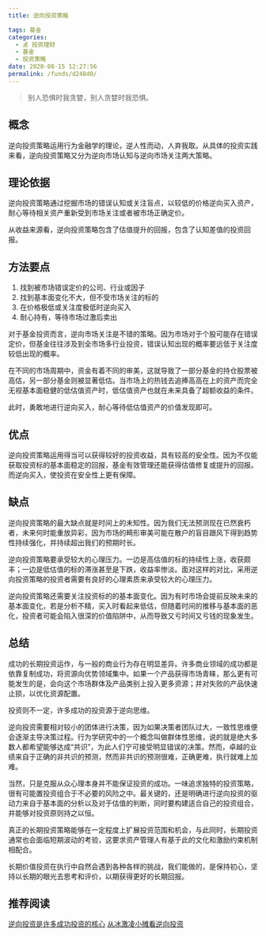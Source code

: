 ```yaml
---
title: 逆向投资策略

tags: 基金
categories: 
  - 💰 投资理财
  - 基金
  - 投资策略
date: 2020-08-15 12:27:56
permalink: /funds/d248d0/
---
```


> 别人恐惧时我贪婪，别人贪婪时我恐惧。

## 概念
逆向投资策略运用行为金融学的理论，逆人性而动，人弃我取。从具体的投资实践来看，逆向投资策略又分为逆向市场认知与逆向市场关注两大策略。

## 理论依据

逆向投资策略通过挖掘市场的错误认知或关注盲点，以较低的价格逆向买入资产，耐心等待相关资产重新受到市场关注或者被市场正确定价。

从收益来源看，逆向投资策略包含了估值提升的回报，包含了认知差值的投资回报。

## 方法要点
1. 找到被市场错误定价的公司、行业或因子
2. 找到基本面变化不大，但不受市场关注的标的
3. 在价格极低或关注度极低时逆向买入
4. 耐心持有，等待市场过激后卖出

对于基金投资而言，逆向市场关注是不错的策略。因为市场对于个股可能存在错误定价，但基金往往涉及到全市场多行业投资，错误认知出现的概率要远低于关注度较低出现的概率。

在不同的市场周期中，资金有着不同的审美，这就导致了一部分基金的持仓股票被高估，另一部分基金则被显著低估。当市场上的热钱去追捧高高在上的资产而完全无视基本面稳健的低估值资产时，低估值资产也就在未来具备了超额收益的条件。

此时，勇敢地进行逆向买入，耐心等待低估值资产的价值发现即可。

## 优点

逆向投资策略运用得当可以获得较好的投资收益，具有较高的安全性。因为不仅能获取投资标的基本面稳定的回报，基金有效管理还能获得估值修复或提升的回报。而逆向买入，使投资在安全性上更有保障。

## 缺点

逆向投资策略的最大缺点就是时间上的未知性。因为我们无法预测现在已然衰朽者，未来何时能重放异彩，因为市场的畸形审美可能在散户的盲目跟风下得到趋势性持续强化，并持续超出我们的预期时长。

逆向投资策略要承受较大的心理压力。一边是高估值的标的持续性上涨，收获颇丰；一边是低估值的标的滞涨甚至是下跌，收益率惨淡。面对这样的对比，采用逆向投资策略的投资者需要有良好的心理素质来承受较大的心理压力。

逆向投资策略还需要关注投资标的的基本面变化。因为有时市场会提前反映未来的基本面变化，若是分析不精，买入时看起来低估，但随着时间的推移与基本面的恶化，投资者可能会陷入很深的价值陷阱中，从而导致又亏时间又亏钱的现象发生。

## 总结

成功的长期投资运作，与一般的商业行为存在明显差异。许多商业领域的成功都是依靠复制成功，将资源向优势领域集中。如果一个产品获得市场青睐，那么更有可能发生的是，会向这个市场群体及产品类别上投入更多资源；并对失败的产品快速止损，以优化资源配置。

投资则不一定，许多成功的投资源于逆向思维。

逆向投资需要相对较小的团体进行决策，因为如果决策者团队过大，一致性思维便会逐渐主导决策过程。行为学研究中的一个概念叫做群体性思维，说的就是绝大多数人都希望能够达成“共识”，为此人们宁可接受明显错误的决策。然而，卓越的业绩来自于正确的非共识的预测，然而非共识的预测很难，正确更难，执行就难上加难。

当然，只是克服从众心理本身并不能保证投资的成功。一味追求独特的投资策略，很有可能置投资组合于不必要的风险之中。最关键的，还是明确进行逆向投资的驱动力来自于基本面的分析以及对于估值的判断，同时要构建适合自己的投资组合，并能够对投资原则持之以恒。

真正的长期投资策略能够在一定程度上扩展投资范围和机会，与此同时，长期投资通常也会面临短期波动的考验，这要求资产管理人有基于此的文化和激励约束机制相配合。

长期价值投资在执行中自然会遇到各种各样的挑战，我们能做的，是保持初心，坚持以长期的眼光去思考和评价，以期获得更好的长期回报。

## 推荐阅读
[逆向投资是许多成功投资的核心](https://mp.weixin.qq.com/s?__biz=Mzg2MDEyNDczMw==&mid=2247484219&idx=1&sn=df65efa74a9730163c1f86e4a626c3b9&chksm=ce2a6069f95de97f98476fe6d7d82bb560e864241d5390c3a8878cd1bf6ec6bad32e011cab38&scene=21#wechat_redirect)
[从冰激凌小摊看逆向投资](https://mp.weixin.qq.com/s?__biz=Mzg2MDEyNDczMw==&mid=2247484213&idx=1&sn=366e28411eaee4488c4b181e17a0fdd5&chksm=ce2a6067f95de97188562505c1a2d1eb56de3ea33a5683eb0aa713d565d5b398c753abd5ef0d&scene=21#wechat_redirect)